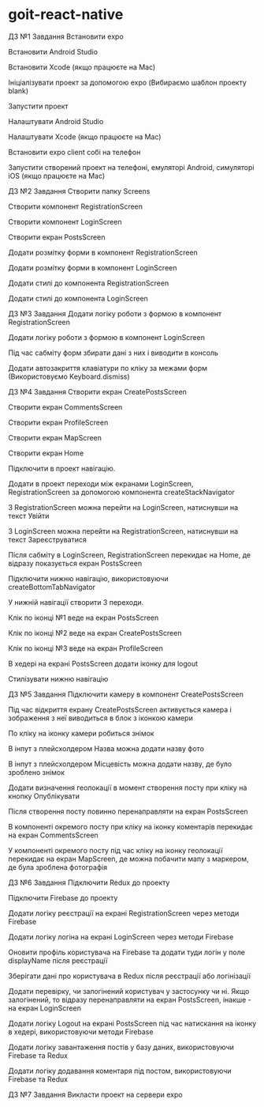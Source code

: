 # goit-react-native

ДЗ №1 Завдання​ Встановити expo

Встановити Android Studio

Встановити Xcode (якщо працюєте на Mac)

Ініціалізувати проект за допомогою expo (Вибираємо шаблон проекту blank)

Запустити проект

Налаштувати Android Studio

Налаштувати Xcode (якщо працюєте на Mac)

Встановити expo client собі на телефон

Запустити створений проект на телефоні, емуляторі Android, симуляторі iOS (якщо працюєте на Mac)

ДЗ №2 Завдання​ Створити папку Screens

Створити компонент RegistrationScreen

Створити компонент LoginScreen

Створити екран PostsScreen

Додати розмітку форми в компонент RegistrationScreen

Додати розмітку форми в компонент LoginScreen

Додати стилі до компонента RegistrationScreen

Додати стилі до компонента LoginScreen

ДЗ №3 Завдання​ Додати логіку роботи з формою в компонент RegistrationScreen

Додати логіку роботи з формою в компонент LoginScreen

Під час сабміту форм збирати дані з них і виводити в консоль

Додати автозакриття клавіатури по кліку за межами форм (Використовуємо Keyboard.dismiss)

ДЗ №4 Завдання​ Створити екран CreatePostsScreen

Створити екран CommentsScreen

Створити екран ProfileScreen

Створити екран MapScreen

Створити екран Home

Підключити в проект навігацію.

Додати в проект переходи між екранами LoginScreen, RegistrationScreen за допомогою компонента createStackNavigator

З RegistrationScreen можна перейти на LoginScreen, натиснувши на текст Увійти

З LoginScreen можна перейти на RegistrationScreen, натиснувши на текст Зареєструватися

Після сабміту в LoginScreen, RegistrationScreen перекидає на Home, де відразу показується екран PostsScreen

Підключити нижню навігацію, використовуючи createBottomTabNavigator

У нижній навігації створити 3 переходи.

Клік по іконці №1 веде на екран PostsScreen

Клік по іконці №2 веде на екран CreatePostsScreen

Клік по іконці №3 веде на екран ProfileScreen

В хедері на екрані PostsScreen додати іконку для logout

Стилізувати нижню навігацію

ДЗ №5 Завдання​ Підключити камеру в компонент CreatePostsScreen

Під час відкриття екрану CreatePostsScreen активується камера і зображення з неї виводиться в блок з іконкою камери

По кліку на іконку камери робиться знімок

В інпут з плейсхолдером Назва можна додати назву фото

В інпут з плейсхолдером Місцевість можна додати назву, де було зроблено знімок

Додати визначення геолокації в момент створення посту при кліку на кнопку Опублікувати

Після створення посту повинно перенаправляти на екран PostsScreen

В компоненті окремого посту при кліку на іконку коментарів перекидає на екран CommentsScreen

У компоненті окремого посту під час кліку на іконку геолокації перекидає на екран MapScreen, де можна побачити мапу з маркером, де була зроблена фотографія

ДЗ №6 Завдання​ Підключити Redux до проекту

Підключити Firebase до проекту

Додати логіку реєстрації на екрані RegistrationScreen через методи Firebase

Додати логіку логіна на екрані LoginScreen через методи Firebase

Оновити профіль користувача на Firebase та додати туди логін у поле displayName після реєстрації

Зберігати дані про користувача в Redux після реєстрації або логінізації

Додати перевірку, чи залогінений користувач у застосунку чи ні. Якщо залогінений, то відразу перенаправляти на екран PostsScreen, інакше - на екран LoginScreen

Додати логіку Logout на екрані PostsScreen під час натискання на іконку в хедері, використовуючи методи Firebase

Додати логіку завантаження постів у базу даних, використовуючи Firebase та Redux

Додати логіку додавання коментаря під постом, використовуючи Firebase та Redux

ДЗ №7 Завдання​ Викласти проект на сервери expo
